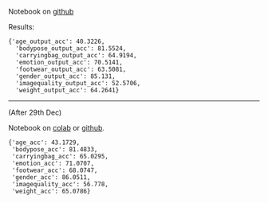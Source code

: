 Notebook on [github](./Assignment_5.ipynb)

Results:

```
{'age_output_acc': 40.3226,
  'bodypose_output_acc': 81.5524,
  'carryingbag_output_acc': 64.9194,
  'emotion_output_acc': 70.5141,
  'footwear_output_acc': 63.5081,
  'gender_output_acc': 85.131,
  'imagequality_output_acc': 52.5706,
  'weight_output_acc': 64.2641}
```   

---

(After 29th Dec)

Notebook on [colab](https://colab.research.google.com/gist/devxpy/80eef91ea22db6dd62c766ac52694f9b/assignment-5-residual-network.ipynb)
or [github](./Assignment_5_(2).ipynb).

```
{'age_acc': 43.1729,
 'bodypose_acc': 81.4833,
 'carryingbag_acc': 65.0295,
 'emotion_acc': 71.0707,
 'footwear_acc': 68.0747,
 'gender_acc': 86.0511,
 'imagequality_acc': 56.778,
 'weight_acc': 65.0786}
```

